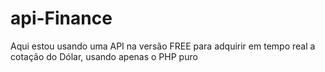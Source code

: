 # api-Finance
Aqui estou usando uma API na versão FREE para adquirir em tempo real a cotação do Dólar, usando apenas o PHP puro
